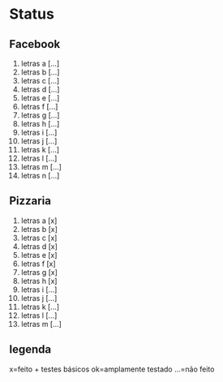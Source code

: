 # Status
##  Facebook
1.  letras a  [...]
1.  letras b  [...]
1.  letras c  [...]
1.  letras d  [...]
1.  letras e  [...]
1.  letras f  [...]
1.  letras g  [...]
1.  letras h  [...]
1.  letras i  [...]
1.  letras j  [...]
1.  letras k  [...]
1.  letras l  [...]
1.  letras m  [...]
1.  letras n  [...]
##  Pizzaria 
1.  letras a  [x]
1.  letras b  [x]
1.  letras c  [x]
1.  letras d  [x]
1.  letras e  [x]
1.  letras f  [x]
1.  letras g  [x]
1.  letras h  [x]
1.  letras i  [...]
1.  letras j  [...]
1.  letras k  [...]
1.  letras l  [...]
1.  letras m  [...]

## legenda
x=feito + testes básicos
ok=amplamente testado
...=não feito

